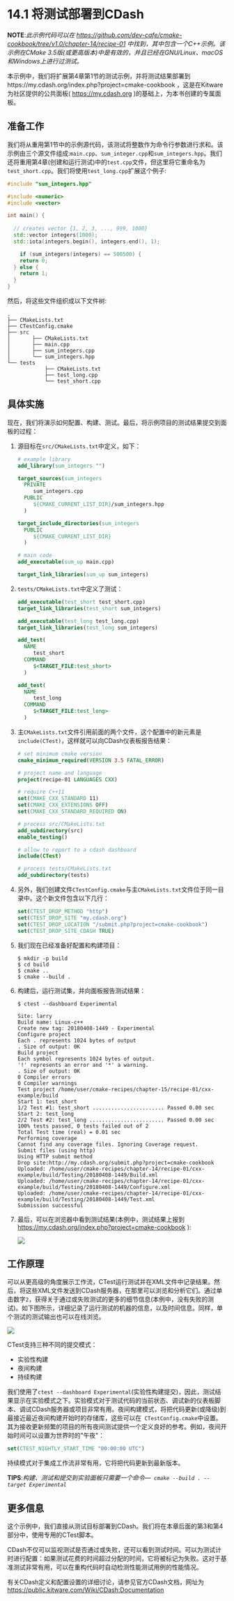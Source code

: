 # 14.1 将测试部署到CDash

**NOTE**:*此示例代码可以在 https://github.com/dev-cafe/cmake-cookbook/tree/v1.0/chapter-14/recipe-01 中找到，其中包含一个C++示例。该示例在CMake 3.5版(或更高版本)中是有效的，并且已经在GNU/Linux、macOS和Windows上进行过测试。*

本示例中，我们将扩展第4章第1节的测试示例，并将测试结果部署到https://my.cdash.org/index.php?project=cmake-cookbook ，这是在Kitware为社区提供的公共面板( https://my.cdash.org )的基础上，为本书创建的专属面板。

## 准备工作

我们将从重用第1节中的示例源代码，该测试将整数作为命令行参数进行求和。该示例由三个源文件组成:`main.cpp`、`sum_integer.cpp`和`sum_integers.hpp`。我们还将重用第4章(创建和运行测试)中的`test.cpp`文件，但这里将它重命名为`test_short.cpp`。我们将使用`test_long.cpp`扩展这个例子:

```c++
#include "sum_integers.hpp"

#include <numeric>
#include <vector>

int main() {
  
  // creates vector {1, 2, 3, ..., 999, 1000}
  std::vector integers(1000);
  std::iota(integers.begin(), integers.end(), 1);

	if (sum_integers(integers) == 500500) {
  	return 0;
  } else {
  	return 1;
  }
}
```
然后，将这些文件组织成以下文件树:

```shell
.
├── CMakeLists.txt
├── CTestConfig.cmake
├── src
│ 		├── CMakeLists.txt
│ 		├── main.cpp
│ 		├── sum_integers.cpp
│ 		└── sum_integers.hpp
└── tests
			├── CMakeLists.txt
			├── test_long.cpp
			└── test_short.cpp
```

## 具体实施

现在，我们将演示如何配置、构建、测试。最后，将示例项目的测试结果提交到面板的过程：

1. 源目标在`src/CMakeLists.txt`中定义，如下：

   ```cmake
   # example library
   add_library(sum_integers "")
   
   target_sources(sum_integers
     PRIVATE
     	sum_integers.cpp
     PUBLIC
     	${CMAKE_CURRENT_LIST_DIR}/sum_integers.hpp
     )
   
   target_include_directories(sum_integers
     PUBLIC
     	${CMAKE_CURRENT_LIST_DIR}
     )
   
   # main code
   add_executable(sum_up main.cpp)
   
   target_link_libraries(sum_up sum_integers)
   ```

2. `tests/CMakeLists.txt`中定义了测试：

   ```cmake
   add_executable(test_short test_short.cpp)
   target_link_libraries(test_short sum_integers)
   
   add_executable(test_long test_long.cpp)
   target_link_libraries(test_long sum_integers)
   
   add_test(
     NAME
     	test_short
     COMMAND
     	$<TARGET_FILE:test_short>
     )
   
   add_test(
     NAME
     	test_long
     COMMAND
     	$<TARGET_FILE:test_long>
     )
   ```

3. 主`CMakeLists.txt`文件引用前面的两个文件，这个配置中的新元素是`include(CTest)`，这样就可以向CDash仪表板报告结果：

   ```cmake
   # set minimum cmake version
   cmake_minimum_required(VERSION 3.5 FATAL_ERROR)
   
   # project name and language
   project(recipe-01 LANGUAGES CXX)
   
   # require C++11
   set(CMAKE_CXX_STANDARD 11)
   set(CMAKE_CXX_EXTENSIONS OFF)
   set(CMAKE_CXX_STANDARD_REQUIRED ON)
   
   # process src/CMakeLists.txt
   add_subdirectory(src)
   enable_testing()
   
   # allow to report to a cdash dashboard
   include(CTest)
   
   # process tests/CMakeLists.txt
   add_subdirectory(tests)
   ```

4. 另外，我们创建文件`CTestConfig.cmake`与主`CMakeLists.txt`文件位于同一目录中。这个新文件包含以下几行：

   ```cmake
   set(CTEST_DROP_METHOD "http")
   set(CTEST_DROP_SITE "my.cdash.org")
   set(CTEST_DROP_LOCATION "/submit.php?project=cmake-cookbook")
   set(CTEST_DROP_SITE_CDASH TRUE)
   ```

5. 我们现在已经准备好配置和构建项目：

   ```shell
   $ mkdir -p build
   $ cd build
   $ cmake ..
   $ cmake --build .
   ```

6. 构建后，运行测试集，并向面板报告测试结果：

   ```shell
   $ ctest --dashboard Experimental
   
   Site: larry
   Build name: Linux-c++
   Create new tag: 20180408-1449 - Experimental
   Configure project
   Each . represents 1024 bytes of output
   . Size of output: 0K
   Build project
   Each symbol represents 1024 bytes of output.
   '!' represents an error and '*' a warning.
   . Size of output: 0K
   0 Compiler errors
   0 Compiler warnings
   Test project /home/user/cmake-recipes/chapter-15/recipe-01/cxx-example/build
   Start 1: test_short
   1/2 Test #1: test_short ....................... Passed 0.00 sec
   Start 2: test_long
   2/2 Test #2: test_long ........................ Passed 0.00 sec
   100% tests passed, 0 tests failed out of 2
   Total Test time (real) = 0.01 sec
   Performing coverage
   Cannot find any coverage files. Ignoring Coverage request.
   Submit files (using http)
   Using HTTP submit method
   Drop site:http://my.cdash.org/submit.php?project=cmake-cookbook
   Uploaded: /home/user/cmake-recipes/chapter-14/recipe-01/cxx-example/build/Testing/20180408-1449/Build.xml
   Uploaded: /home/user/cmake-recipes/chapter-14/recipe-01/cxx-example/build/Testing/20180408-1449/Configure.xml
   Uploaded: /home/user/cmake-recipes/chapter-14/recipe-01/cxx-example/build/Testing/20180408-1449/Test.xml
   Submission successful
   ```

7. 最后，可以在浏览器中看到测试结果(本例中，测试结果上报到 https://my.cdash.org/index.php?project=cmake-cookbook ):

   ![](../../images/chapter14/14-1.png)

## 工作原理

可以从更高级的角度展示工作流，CTest运行测试并在XML文件中记录结果。然后，将这些XML文件发送到CDash服务器，在那里可以浏览和分析它们。通过单击数字`2`，获得关于通过或失败测试的更多的细节信息(本例中，没有失败的测试)。如下图所示，详细记录了运行测试的机器的信息，以及时间信息。同样，单个测试的测试输出也可以在线浏览。

![](../../images/chapter14/14-2.png)

CTest支持三种不同的提交模式：

* 实验性构建
* 夜间构建
* 持续构建

我们使用了` ctest --dashboard Experimental `(实验性构建提交)，因此，测试结果显示在实验模式之下。实验模式对于测试代码的当前状态、调试新的仪表板脚本、调试CDash服务器或项目非常有用。夜间构建模式，将把代码更新(或降级)到最接近最近夜间构建开始时的存储库，这些可以在`  CTestConfig.cmake `中设置。其为接收更新频繁的项目的所有夜间测试提供一个定义良好的参考。例如，夜间开始时间可以设置为世界时的"午夜"：

```cmake
set(CTEST_NIGHTLY_START_TIME "00:00:00 UTC")
```

持续模式对于集成工作流非常有用，它将把代码更新到最新版本。

**TIPS**:*构建、测试和提交到实验面板只需要一个命令—` cmake --build . --target Experimental`*

## 更多信息

这个示例中，我们直接从测试目标部署到CDash。我们将在本章后面的第3和第4部分中，使用专用的CTest脚本。

CDash不仅可以监视测试是否通过或失败，还可以看到测试时间。可以为测试计时进行配置：如果测试花费的时间超过分配的时间，它将被标记为失败。这对于基准测试非常有用，可以在重构代码时自动检测性能测试用例的性能情况。

有关CDash定义和配置设置的详细讨论，请参见官方CDash文档，网址为 https://public.kitware.com/Wiki/CDash:Documentation